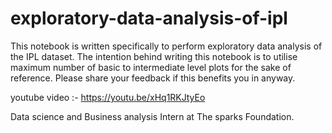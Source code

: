 # exploratory-data-analysis-of-ipl
This notebook is written specifically to perform exploratory data analysis of the IPL dataset. The intention behind writing this notebook is to utilise maximum number of basic to intermediate level plots for the sake of reference. Please  share your feedback if this benefits you in anyway.

youtube video :- https://youtu.be/xHq1RKJtyEo

Data science and Business analysis Intern at The sparks Foundation.
